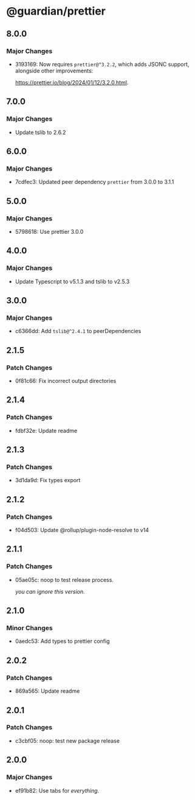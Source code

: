 # @guardian/prettier

## 8.0.0

### Major Changes

- 3193169: Now requires `prettier@^3.2.2`, which adds JSONC support, alongside other improvements:

  https://prettier.io/blog/2024/01/12/3.2.0.html.

## 7.0.0

### Major Changes

- Update tslib to 2.6.2

## 6.0.0

### Major Changes

- 7cdfec3: Updated peer dependency `prettier` from 3.0.0 to 3.1.1

## 5.0.0

### Major Changes

- 5798618: Use prettier 3.0.0

## 4.0.0

### Major Changes

- Update Typescript to v5.1.3 and tslib to v2.5.3

## 3.0.0

### Major Changes

- c6366dd: Add `tslib@^2.4.1` to peerDependencies

## 2.1.5

### Patch Changes

- 0f81c66: Fix incorrect output directories

## 2.1.4

### Patch Changes

- fdbf32e: Update readme

## 2.1.3

### Patch Changes

- 3d1da9d: Fix types export

## 2.1.2

### Patch Changes

- f04d503: Update @rollup/plugin-node-resolve to v14

## 2.1.1

### Patch Changes

- 05ae05c: noop to test release process.

  _you can ignore this version._

## 2.1.0

### Minor Changes

- 0aedc53: Add types to prettier config

## 2.0.2

### Patch Changes

- 869a565: Update readme

## 2.0.1

### Patch Changes

- c3cbf05: noop: test new package release

## 2.0.0

### Major Changes

- ef91b82: Use tabs for _everything_.

